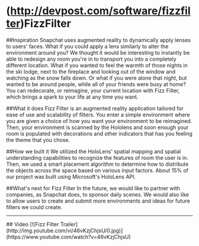 # (http://devpost.com/software/fizzfilter)FizzFilter

##Inspiration
Snapchat uses augmented reality to dynamically apply lenses to users' faces. What if you could apply a lens similarly to alter the environment around you? We thought it would be interesting to instantly be able to redesign any room you're in to transport you into a completely different location. What if you wanted to feel the warmth of those nights in the ski lodge, next to the fireplace and looking out of the window and watching as the snow falls down. Or what if you were alone that night, but wanted to be around people, while all of your friends were busy at home? You can redecorate, or reimagine, your current location with Fizz Filter, which brings a spark to your life at any time you want.

##What it does
Fizz Filter is an augmented reality application tailored for ease of use and scalability of filters. You enter a simple environment where you are given a choice of how you want your environment to be reimagined. Then, your environment is scanned by the Hololens and soon enough your room is populated with decorations and other indicators that has you feeling the theme that you chose.

##How we built it
We utilized the HoloLens' spatial mapping and spatial understanding capabilities to recognize the features of room the user is in. Then, we used a smart placement algorithm to determine how to distribute the objects across the space based on various input factors. About 15% of our project was built using Microsoft's HoloLens API.

##What's next for Fizz Filter
In the future, we would like to partner with companies, as Snapchat does, to sponsor daily scenes. We would also like to allow users to create and submit more environments and ideas for future filters we could create.
<hr>
## Video
[![Fizz Filter Trailer](http://img.youtube.com/vi/46vKzjChjsU/0.jpg)](https://www.youtube.com/watch?v=46vKzjChjsU)

